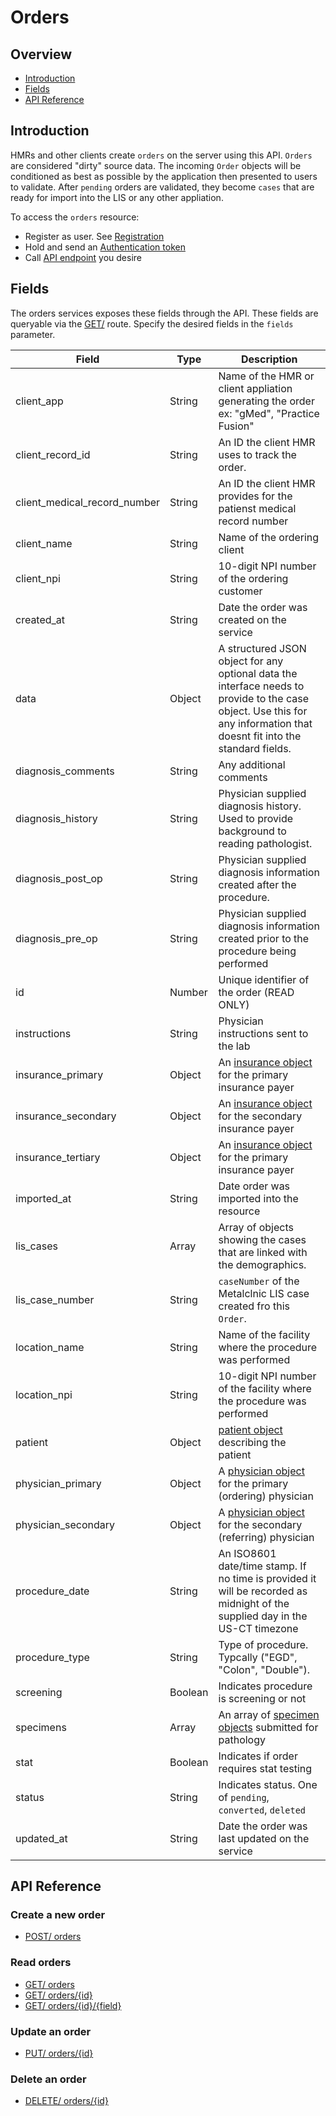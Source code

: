 # Orders

## Overview

- [Introduction](#introduction)
- [Fields](#fields)
- [API Reference](#api-reference)


## Introduction

HMRs and other clients create `orders` on the server using this API.
`Orders` are considered "dirty" source data. The incoming `Order` objects
will be conditioned as best as possible by the application then presented to
users to validate. After `pending` orders are validated, they become `cases`
that are ready for import into the LIS or any other appliation.

To access the `orders` resource:

- Register as user. See [Registration](../../registration/README.md)
- Hold and send an [Authentication token](../../authentication/README.md)
- Call [API endpoint](#api-reference) you desire

## Fields

The orders services exposes these fields through the API. These fields are queryable
via the [GET/](./get/GET-orders.md) route. Specify the desired fields in the `fields`
parameter.

| Field                         | Type        | Description                        |
|-------------------------------|-------------|------------------------------------|
| client_app                    | String      | Name of the HMR or client appliation generating the order<br>ex: "gMed", "Practice Fusion"  |
| client_record_id              | String      | An ID the client HMR uses to track the order. |
| client_medical_record_number  | String      | An ID the client HMR provides for the patienst medical record number |
| client_name                   | String      | Name of the ordering client |
| client_npi                    | String      | 10-digit NPI number of the ordering customer  |
| created_at                    | String      | Date the order was created on the service |
| data                          | Object      | A structured JSON object for any optional data the interface needs to provide to the case object. Use this for any information that doesnt fit into the standard fields. |
| diagnosis_comments            | String      | Any additional comments |
| diagnosis_history             | String      | Physician supplied diagnosis history. Used to provide background to reading pathologist. |
| diagnosis_post_op             | String      | Physician supplied diagnosis information created after the procedure.|
| diagnosis_pre_op              | String      | Physician supplied diagnosis information created prior to the procedure being performed   |
| id                            | Number      | Unique identifier of the order (READ ONLY)
| instructions                  | String      | Physician instructions sent to the lab |
| insurance_primary             | Object      | An [insurance object](./post/POST-orders.md#insurance-object) for the primary insurance payer  |
| insurance_secondary           | Object      | An [insurance object](./post/POST-orders.md##insurance-object) for the secondary insurance payer  |
| insurance_tertiary            | Object      | An [insurance object](./post/POST-orderes.md##insurance-object) for the primary insurance payer  |
| imported_at                   | String      | Date order was imported into the resource  |
| lis_cases                     | Array       | Array of objects showing the cases that are linked with the demographics. |
| lis_case_number               | String      | `caseNumber` of the Metalclnic LIS case created fro this `Order`. |
| location_name                 | String      | Name of the facility where the procedure was performed  |
| location_npi                  | String      | 10-digit NPI number of the facility where the procedure was performed |
| patient                       | Object      | [patient object](./post/POST-orders.md#patient-object) describing the patient |
| physician_primary             | Object      | A [physician object](./post/POST-orders.md#physician-object) for the primary (ordering) physician  |
| physician_secondary           | Object      | A [physician object](./post/POST-orders.md#physician-object) for the secondary (referring) physician  |
| procedure_date                | String      | An ISO8601 date/time stamp. If no time is provided it will be recorded as midnight of the supplied day in the US-CT timezone  |
| procedure_type                | String      | Type of procedure. Typcally ("EGD", "Colon", "Double"). |
| screening                     | Boolean     | Indicates procedure is screening or not  |
| specimens                     | Array       | An array of [specimen objects](./post/POST-orders.md#specimen-object) submitted for pathology  |
| stat                          | Boolean     | Indicates if order requires stat testing   |
| status                        | String      | Indicates status. One of `pending`, `converted`, `deleted`  |
| updated_at                    | String      | Date the order was last updated on the service |

## API Reference

### Create a new order
- [POST/ orders](./post/POST-orders.md)

### Read orders
- [GET/ orders](./get/GET-orders.md)
- [GET/ orders/{id}](./get/GET-orders-id.md)
- [GET/ orders/{id}/{field}](./get/GET-orders-id-field.md)

### Update an order
- [PUT/ orders/{id}](./put/PUT-orders-id.md)

### Delete an order
- [DELETE/ orders/{id}](./delete/DELETE-orders-id.md)
